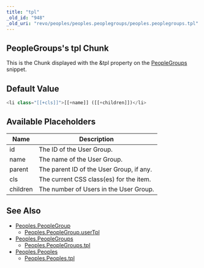 ```yaml
---
title: "tpl"
_old_id: "948"
_old_uri: "revo/peoples/peoples.peoplegroups/peoples.peoplegroups.tpl"
---
```


## PeopleGroups's tpl Chunk

This is the Chunk displayed with the &tpl property on the [PeopleGroups](extras/peoples/peoples.peoplegroups "Peoples.PeopleGroups") snippet.

## Default Value

```php
<li class="[[+cls]]">[[+name]] ([[+children]])</li>
```

## Available Placeholders

| Name     | Description                              |
| -------- | ---------------------------------------- |
| id       | The ID of the User Group.                |
| name     | The name of the User Group.              |
| parent   | The parent ID of the User Group, if any. |
| cls      | The current CSS class(es) for the item.  |
| children | The number of Users in the User Group.   |

## See Also

-   [Peoples.PeopleGroup](extras/peoples/peoples.peoplegroup)
    -   [Peoples.PeopleGroup.userTpl](extras/peoples/peoples.peoplegroup/peoples.peoplegroup.usertpl)
-   [Peoples.PeopleGroups](extras/peoples/peoples.peoplegroups)
    -   [Peoples.PeopleGroups.tpl](extras/peoples/peoples.peoplegroups/peoples.peoplegroups.tpl)
-   [Peoples.Peoples](extras/peoples/peoples.peoples)
    -   [Peoples.Peoples.tpl](extras/peoples/peoples.peoples/peoples.peoples.tpl)
